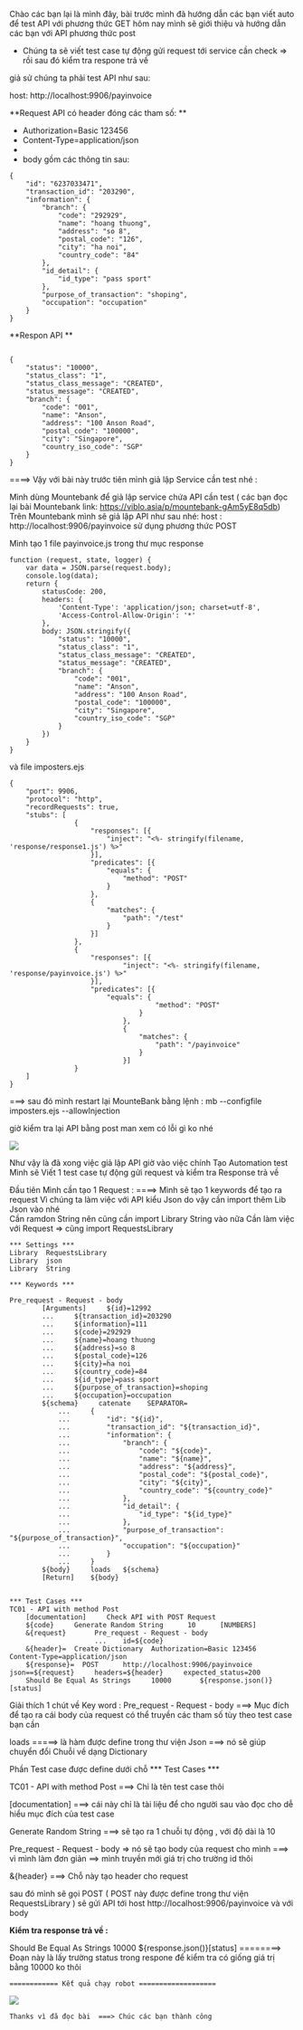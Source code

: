 Chào các bạn lại là mình đây, bài trước mình đã hướng dẫn các bạn viết auto để test API với phương thức GET
hôm nay mình sẽ giới thiệu và hướng dẫn các bạn với API phương thức post
- Chúng ta sẽ viết test case tự động gửi request tới service cần check => rồi sau đó kiểm tra respone trả về

giả sử chúng ta phải test API như sau:

host: http://localhost:9906/payinvoice

**Request  API có header đóng các tham số: **

- Authorization=Basic 123456
- Content-Type=application/json
- 
- body gồm các thông tin sau:
```
{
    "id": "6237033471",
    "transaction_id": "203290",
    "information": {
        "branch": {
            "code": "292929",
            "name": "hoang thuong",
            "address": "so 8",
            "postal_code": "126",
            "city": "ha noi",
            "country_code": "84"
        },
        "id_detail": {
            "id_type": "pass sport"
        },
        "purpose_of_transaction": "shoping",
        "occupation": "occupation"
    }
}
```

**Respon  API **
```

{
    "status": "10000",
    "status_class": "1",
    "status_class_message": "CREATED",
    "status_message": "CREATED",
    "branch": {
        "code": "001",
        "name": "Anson",
        "address": "100 Anson Road",
        "postal_code": "100000",
        "city": "Singapore",
        "country_iso_code": "SGP"
    }
}
```

====> Vậy với bài này trước tiên mình giả lập Service cần test nhé :

Mình dùng Mountebank để giả lập service chứa API cần test ( các bạn đọc lại bài Mountebank link: https://viblo.asia/p/mountebank-gAm5yE8q5db)
Trên Mountebank mình sẽ giả lập API như sau nhé:
host : http://localhost:9906/payinvoice
sử dụng phương thức POST

Mình tạo 1 file payinvoice.js  trong thư mục response

```
function (request, state, logger) {
    var data = JSON.parse(request.body);
    console.log(data);
    return {
        statusCode: 200,
        headers: {
            'Content-Type': 'application/json; charset=utf-8',
            'Access-Control-Allow-Origin': '*'
        },
        body: JSON.stringify({
            "status": "10000",
            "status_class": "1",
            "status_class_message": "CREATED",
            "status_message": "CREATED",
            "branch": {
                "code": "001",
                "name": "Anson",
                "address": "100 Anson Road",
                "postal_code": "100000",
                "city": "Singapore",
                "country_iso_code": "SGP"
            }
        })
    }
}
```

và file  imposters.ejs

```
{
    "port": 9906,
    "protocol": "http",
    "recordRequests": true,
    "stubs": [
                {
                    "responses": [{
                        "inject": "<%- stringify(filename, 'response/response1.js') %>"
                    }],
                    "predicates": [{
                        "equals": {
                            "method": "POST"
                        }
                    },
                    {
                        "matches": {
                            "path": "/test"
                        }
                    }]
                },
                {
                    "responses": [{
                            "inject": "<%- stringify(filename, 'response/payinvoice.js') %>"
                    }],
                    "predicates": [{
                        "equals": {
                                    "method": "POST"
                                }
                            },
                            {
                                "matches": {
                                    "path": "/payinvoice"
                                }
                            }]
                }
    ]
}
```

===> sau đó mình restart lại MounteBank bằng lệnh :  mb --configfile imposters.ejs --allowInjection

giờ kiểm tra lại API bằng post man xem có lỗi gì ko nhé

![](https://images.viblo.asia/98af0646-36db-4247-bce4-963384141d0d.png)


Như vậy là đã xong việc giả lập API giờ vào việc chính Tạo Automation test
 Mình sẽ Viết 1 test case tự động gửi request và kiểm tra Response trả về
 
 Đầu tiên Mình cần tạo 1 Request  :   ====> Mình sẽ tạo 1 keywords  để tạo ra request 
 Vì chúng ta làm việc với API kiểu Json do vậy cần import thêm Lib Json vào nhé   
  Cần ramdon String nên cũng cần import Library String vào nữa
  Cần làm việc với Request => cũng import RequestsLibrary
 
```
*** Settings ***
Library  RequestsLibrary
Library  json
Library  String

*** Keywords ***

Pre_request - Request - body
        [Arguments]     ${id}=12992
        ...     ${transaction_id}=203290
        ...     ${information}=111
        ...     ${code}=292929
        ...     ${name}=hoang thuong
        ...     ${address}=so 8
        ...     ${postal_code}=126
        ...     ${city}=ha noi
        ...     ${country_code}=84
        ...     ${id_type}=pass sport
        ...     ${purpose_of_transaction}=shoping
        ...     ${occupation}=occupation
        ${schema}     catenate    SEPARATOR=
            ...     {
            ...         "id": "${id}",
            ...         "transaction_id": "${transaction_id}",
            ...         "information": {
            ...             "branch": {
            ...                 "code": "${code}",
            ...                 "name": "${name}",
            ...                 "address": "${address}",
            ...                 "postal_code": "${postal_code}",
            ...                 "city": "${city}",
            ...                 "country_code": "${country_code}"
            ...             },
            ...             "id_detail": {
            ...                 "id_type": "${id_type}"
            ...             },
            ...             "purpose_of_transaction": "${purpose_of_transaction}",
            ...             "occupation": "${occupation}"
            ...         }
            ...     }
        ${body}     loads   ${schema}
        [Return]    ${body}


*** Test Cases ***
TC01 - API with method Post
    [documentation]     Check API with POST Request
    ${code}     Generate Random String      10      [NUMBERS]
    &{request}       Pre_request - Request - body
                     ...    id=${code}
    &{header}=  Create Dictionary  Authorization=Basic 123456      Content-Type=application/json
    ${response}=  POST      http://localhost:9906/payinvoice        json==${request}     headers=${header}     expected_status=200
    Should Be Equal As Strings     10000       ${response.json()}[status]
```



Giải thích 1 chút về Key word : Pre_request - Request - body ===> Mục đích để tạo ra cái body của request  có thể truyền các tham số tùy theo test case bạn cần 

loads  =====> là hàm được define trong thư viện Json ===> nó sẽ giúp chuyển đổi Chuỗi về dạng Dictionary 


Phần Test case được define dưới chỗ   *** Test Cases ***

TC01 - API with method Post   ===> Chỉ là tên test case thôi 

 [documentation]  ===> cái này chỉ là tài liệu để cho người sau vào đọc cho dễ hiểu mục đích của test case
 
 Generate Random String   ===> sẽ tạo ra 1 chuỗi tự động , với độ dài là 10
 
 Pre_request - Request - body  => nó sẽ tạo body của request cho mình ===> vì mình làm đơn giản  ==>  mình truyền mới giá trị cho trường id thôi
 
  &{header}  ===> Chỗ này tạo header cho request
  
   sau đó mình sẽ gọi POST  ( POST này được define trong  thư viện RequestsLibrary ) sẽ gửi API tới host http://localhost:9906/payinvoice và với body

   
  **Kiểm tra response trả về  :**
  
   Should Be Equal As Strings     10000       ${response.json()}[status]     ========> Đoạn này là lấy trường status trong respone để kiểm tra có giống  giá trị bằng 10000 ko thôi
    
    ============ Kết quả chạy robot ===================
    
![](https://images.viblo.asia/169da40a-5455-47d7-8b6d-89e320dabf25.png)

    
    Thanks vì đã đọc bài  ===> Chúc các bạn thành công